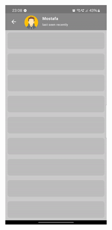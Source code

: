 ![screen_record_gif](https://github.com/mostafa-tabasi/telegram-profile-animations/blob/main/screenrecords/screen_record.gif)